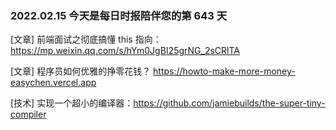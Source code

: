 ### 2022.02.15 今天是每日时报陪伴您的第 643 天

[文章] 前端面试之彻底搞懂 this 指向：<https://mp.weixin.qq.com/s/hYm0JgBI25grNG_2sCRlTA>

[文章] 程序员如何优雅的挣零花钱？ <https://howto-make-more-money-easychen.vercel.app>

[技术] 实现一个超小的编译器：<https://github.com/jamiebuilds/the-super-tiny-compiler>
